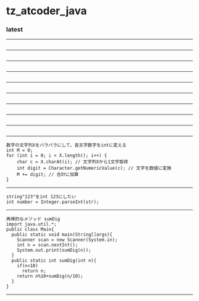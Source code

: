 # tz_atcoder_java

### latest
---
```

```
---
```

```
---
```

```
---
```

```
---
```

```
---
```

```
---
```

```
---
```

```
---
```

```
---
```
数字の文字列Xをバラバラにして、各文字数字をintに変える
int M = 0;
for (int i = 0; i < X.length(); i++) {
    char c = X.charAt(i); // 文字列Xから1文字取得
    int digit = Character.getNumericValue(c); // 文字を数値に変換
    M += digit; // 合計に加算
}
```
---
```
string"123"をint 123にしたい
int number = Integer.parseInt(str);
```
---
```
再帰的なメソッド sumDig 
import java.util.*;
public class Main{
  public static void main(String[]args){
    Scanner scan = new Scanner(System.in);
    int n = scan.nextInt();
    System.out.print(sumDig(n));
  }
  public static int sumDig(int n){
    if(n<10)
      return n;
    return n%10+sumDig(n/10);
  }
}
```
---

